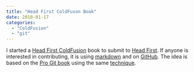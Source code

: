 ```yaml
---
title: "Head First ColdFuson Book"
date: 2010-01-17
categories: 
  - "ColdFusion"
  - "git"
---
```


I started a [Head First ColdFusion](http://github.com/mhenke/Head-First-ColdFusion) book to submit to [Head First](http://headfirstlabs.com/writeforus.php). If anyone is interested in contributing, it is using [markdown](http://en.wikipedia.org/wiki/Markdown) and on [GitHub](http://www.github.com). The idea is based on the [Pro Git book](http://progit.org/) using the same [technique](http://github.com/blog/465-pro-git-book).
